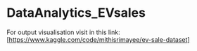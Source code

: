# DataAnalytics_EVsales

For output visualisation visit in this link:
[https://www.kaggle.com/code/mithisrimayee/ev-sale-dataset]

